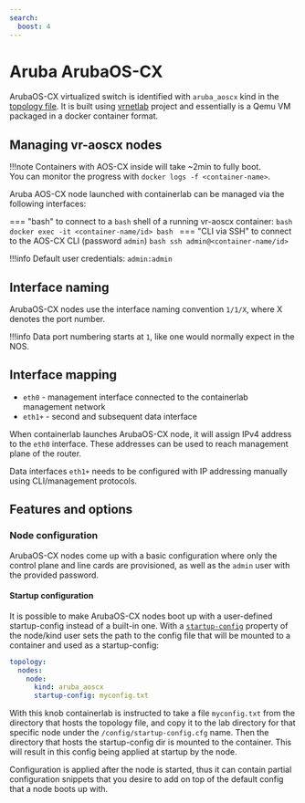 ```yaml
---
search:
  boost: 4
---
```

# Aruba ArubaOS-CX

ArubaOS-CX virtualized switch is identified with `aruba_aoscx` kind in the [topology file](../topo-def-file.md). It is built using [vrnetlab](../vrnetlab.md) project and essentially is a Qemu VM packaged in a docker container format.

## Managing vr-aoscx nodes

!!!note
    Containers with AOS-CX inside will take ~2min to fully boot.  
    You can monitor the progress with `docker logs -f <container-name>`.

Aruba AOS-CX node launched with containerlab can be managed via the following interfaces:

=== "bash"
    to connect to a `bash` shell of a running vr-aoscx container:
    ```bash
    docker exec -it <container-name/id> bash
    ```
=== "CLI via SSH"
    to connect to the AOS-CX CLI (password `admin`)
    ```bash
    ssh admin@<container-name/id>
    ```

!!!info
    Default user credentials: `admin:admin`

## Interface naming

ArubaOS-CX nodes use the interface naming convention `1/1/X`, where X denotes the port number.

!!!info
    Data port numbering starts at `1`, like one would normally expect in the NOS.

## Interface mapping

* `eth0` - management interface connected to the containerlab management network
* `eth1+` - second and subsequent data interface

When containerlab launches ArubaOS-CX node, it will assign IPv4 address to the `eth0` interface. These addresses can be used to reach management plane of the router.

Data interfaces `eth1+` needs to be configured with IP addressing manually using CLI/management protocols.

## Features and options

### Node configuration

ArubaOS-CX nodes come up with a basic configuration where only the control plane and line cards are provisioned, as well as the `admin` user with the provided password.

#### Startup configuration

It is possible to make ArubaOS-CX nodes boot up with a user-defined startup-config instead of a built-in one. With a [`startup-config`](../nodes.md#startup-config) property of the node/kind user sets the path to the config file that will be mounted to a container and used as a startup-config:

```yaml
topology:
  nodes:
    node:
      kind: aruba_aoscx
      startup-config: myconfig.txt
```

With this knob containerlab is instructed to take a file `myconfig.txt` from the directory that hosts the topology file, and copy it to the lab directory for that specific node under the `/config/startup-config.cfg` name. Then the directory that hosts the startup-config dir is mounted to the container. This will result in this config being applied at startup by the node.

Configuration is applied after the node is started, thus it can contain partial configuration snippets that you desire to add on top of the default config that a node boots up with.
